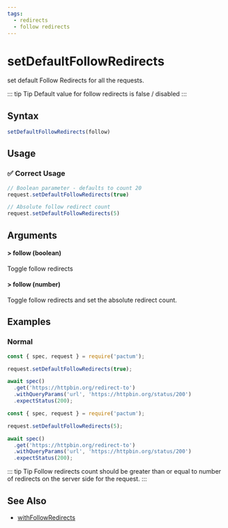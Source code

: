 ```yaml
---
tags:
  - redirects
  - follow redirects
---
```


# setDefaultFollowRedirects

set default Follow Redirects for all the requests.

::: tip Tip
Default value for follow redirects is false / disabled
:::

## Syntax

```js
setDefaultFollowRedirects(follow)
```

## Usage

### ✅  Correct Usage

```js
// Boolean parameter - defaults to count 20
request.setDefaultFollowRedirects(true)
```

```js
// Absolute follow redirect count
request.setDefaultFollowRedirects(5)
```

## Arguments

#### > follow (boolean)

Toggle follow redirects

#### > follow (number)

Toggle follow redirects and set the absolute redirect count.



## Examples

### Normal

```js
const { spec, request } = require('pactum');

request.setDefaultFollowRedirects(true);

await spec()
  .get('https://httpbin.org/redirect-to')
  .withQueryParams('url', 'https://httpbin.org/status/200')
  .expectStatus(200);
```

```js
const { spec, request } = require('pactum');

request.setDefaultFollowRedirects(5);

await spec()
  .get('https://httpbin.org/redirect-to')
  .withQueryParams('url', 'https://httpbin.org/status/200')
  .expectStatus(200);
```

::: tip Tip
Follow redirects count should be greater than or equal to number of redirects on the server side for the request.
:::


## See Also

- [withFollowRedirects](/api/requests/withFollowRedirects)